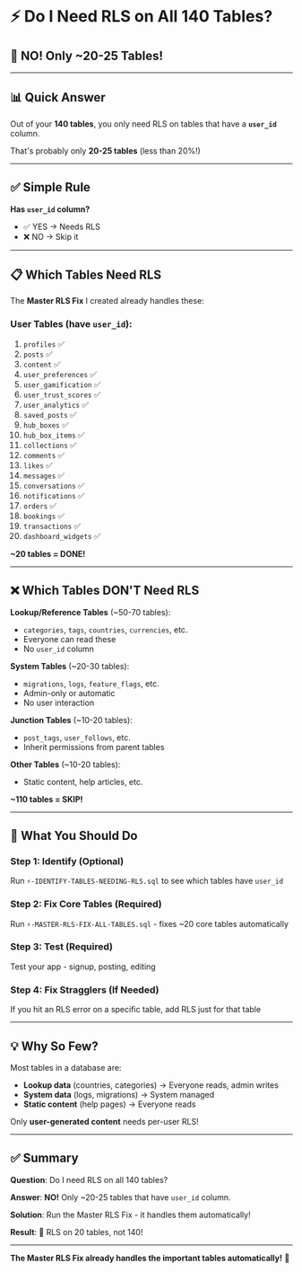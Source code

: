 # ⚡ Do I Need RLS on All 140 Tables?

## 🎯 **NO! Only ~20-25 Tables!**

---

## 📊 **Quick Answer**

Out of your **140 tables**, you only need RLS on tables that have a **`user_id`** column.

That's probably only **20-25 tables** (less than 20%!)

---

## ✅ **Simple Rule**

**Has `user_id` column?**
- ✅ YES → Needs RLS
- ❌ NO → Skip it

---

## 📋 **Which Tables Need RLS**

The **Master RLS Fix** I created already handles these:

### **User Tables** (have `user_id`):
1. `profiles` ✅
2. `posts` ✅
3. `content` ✅
4. `user_preferences` ✅
5. `user_gamification` ✅
6. `user_trust_scores` ✅
7. `user_analytics` ✅
8. `saved_posts` ✅
9. `hub_boxes` ✅
10. `hub_box_items` ✅
11. `collections` ✅
12. `comments` ✅
13. `likes` ✅
14. `messages` ✅
15. `conversations` ✅
16. `notifications` ✅
17. `orders` ✅
18. `bookings` ✅
19. `transactions` ✅
20. `dashboard_widgets` ✅

**~20 tables = DONE!**

---

## ❌ **Which Tables DON'T Need RLS**

**Lookup/Reference Tables** (~50-70 tables):
- `categories`, `tags`, `countries`, `currencies`, etc.
- Everyone can read these
- No `user_id` column

**System Tables** (~20-30 tables):
- `migrations`, `logs`, `feature_flags`, etc.
- Admin-only or automatic
- No user interaction

**Junction Tables** (~10-20 tables):
- `post_tags`, `user_follows`, etc.
- Inherit permissions from parent tables

**Other Tables** (~10-20 tables):
- Static content, help articles, etc.

**~110 tables = SKIP!**

---

## 🎯 **What You Should Do**

### **Step 1: Identify** (Optional)
Run `⚡-IDENTIFY-TABLES-NEEDING-RLS.sql` to see which tables have `user_id`

### **Step 2: Fix Core Tables** (Required)
Run `⚡-MASTER-RLS-FIX-ALL-TABLES.sql` - fixes ~20 core tables automatically

### **Step 3: Test** (Required)
Test your app - signup, posting, editing

### **Step 4: Fix Stragglers** (If Needed)
If you hit an RLS error on a specific table, add RLS just for that table

---

## 💡 **Why So Few?**

Most tables in a database are:
- **Lookup data** (countries, categories) → Everyone reads, admin writes
- **System data** (logs, migrations) → System managed
- **Static content** (help pages) → Everyone reads

Only **user-generated content** needs per-user RLS!

---

## ✅ **Summary**

**Question**: Do I need RLS on all 140 tables?

**Answer**: **NO!** Only ~20-25 tables that have `user_id` column.

**Solution**: Run the Master RLS Fix - it handles them automatically!

**Result**: 🎉 RLS on 20 tables, not 140!

---

**The Master RLS Fix already handles the important tables automatically!** 🚀

